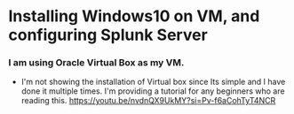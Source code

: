 # Installing Windows10 on VM, and configuring Splunk Server

### I am using Oracle Virtual Box as my VM.
- I'm not showing the installation of Virtual box since Its simple and I have done it multiple times. I'm providing a tutorial for any beginners who are reading this. https://youtu.be/nvdnQX9UkMY?si=Pv-f6aCohTyT4NCR
